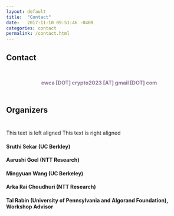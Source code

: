 ```yaml
---
layout: default
title:  "Contact"
date:   2017-11-10 09:51:46 -0400
categories: contact
permalink: /contact.html
---
```


<h2>Contact</h2>
<div style="padding-top: 10px;"></div>


<p><center>
	<h4 style="color:#8d7698">ewca [DOT] crypto2023 [AT] gmail [DOT] com</h4> 
</center></p>

<div style="padding-bottom: 5px;"></div>

<h2> Organizers </h2>
<div style="padding-top: 10px;"></div>
<div style="aarushi"> <p><span>This text is left aligned</span>
  <span>This text is right aligned</span></p></div>
<h4> Sruthi Sekar (UC Berkley)</h4>
<h4> Aarushi Goel (NTT Research)</h4>
<h4> Mingyuan Wang (UC Berkeley)</h4>
<h4> Arka Rai Choudhuri (NTT Research)</h4>
<h4> Tal Rabin (University of Pennsylvania and Algorand Foundation), Workshop Advisor</h4>


